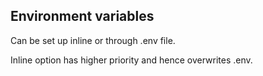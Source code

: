 ## Environment variables
Can be set up inline or through .env file.

Inline option has higher priority and hence overwrites .env.
